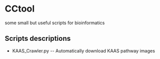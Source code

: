 # CCtool
some small but useful scripts for bioinformatics

## Scripts descriptions
- KAAS_Crawler.py -- Automatically download KAAS pathway images
